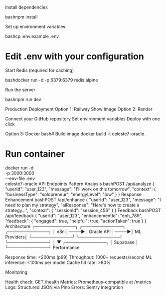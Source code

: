 Install dependencies

bashnpm install

Set up environment variables

bashcp .env.example .env
# Edit .env with your configuration

Start Redis (required for caching)

bashdocker run -d -p 6379:6379 redis:alpine

Run the server

bashnpm run dev

Production Deployment
Option 1: Railway
Show Image
Option 2: Render

Connect your GitHub repository
Set environment variables
Deploy with one click

Option 3: Docker
bash# Build image
docker build -t celeste7-oracle .

# Run container
docker run -d \
  -p 3000:3000 \
  --env-file .env \
  celeste7-oracle
API Endpoints
Pattern Analysis
bashPOST /api/analyze
{
  "userId": "user_123",
  "message": "I'll work on this tomorrow",
  "context": {
    "businessType": "solopreneur",
    "energyLevel": "low"
  }
}
Response Enhancement
bashPOST /api/enhance
{
  "userId": "user_123",
  "message": "I need to plan my strategy",
  "aiResponse": "Here's how to create a strategy...",
  "context": {
    "sessionId": "session_456"
  }
}
Feedback
bashPOST /api/feedback
{
  "userId": "user_123",
  "enhancementId": "enh_789",
  "feedback": {
    "engaged": true,
    "helpful": true,
    "actionTaken": true
  }
}
Architecture
┌─────────────┐     ┌─────────────┐     ┌─────────────┐
│   n8n       │────▶│  Oracle API │────▶│ ML Providers│
└─────────────┘     └─────────────┘     └─────────────┘
                            │
                            ▼
                    ┌─────────────┐
                    │  Supabase   │
                    └─────────────┘
Performance

Response time: <200ms (p99)
Throughput: 1000+ requests/second
ML inference: <100ms per model
Cache hit rate: >80%

Monitoring

Health check: GET /health
Metrics: Prometheus-compatible at /metrics
Logs: Structured JSON via Pino
Errors: Sentry integration

